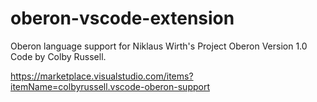 # oberon-vscode-extension

Oberon language support for Niklaus Wirth's Project Oberon 
Version 1.0
Code by Colby Russell.

https://marketplace.visualstudio.com/items?itemName=colbyrussell.vscode-oberon-support
